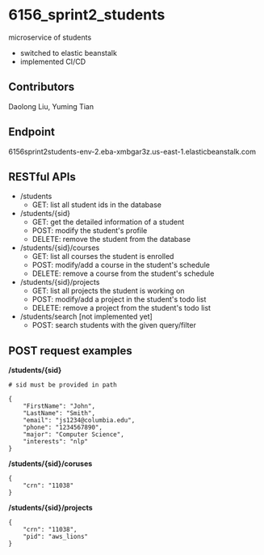# 6156_sprint2_students
microservice of students
 - switched to elastic beanstalk
 - implemented CI/CD

## Contributors
Daolong Liu, 
Yuming Tian

## Endpoint
6156sprint2students-env-2.eba-xmbgar3z.us-east-1.elasticbeanstalk.com

## RESTful APIs
- /students
  - GET: list all student ids in the database
- /students/{sid}
  - GET: get the detailed information of a student
  - POST: modify the student's profile
  - DELETE: remove the student from the database
- /students/{sid}/courses
  - GET: list all courses the student is enrolled
  - POST: modify/add a course in the student's schedule
  - DELETE: remove a course from the student's schedule
- /students/{sid}/projects
  - GET: list all projects the student is working on
  - POST: modify/add a project in the student's todo list
  - DELETE: remove a project from the student's todo list
- /students/search [not implemented yet]
  - POST: search students with the given query/filter

## POST request examples
**/students/{sid}**
```
# sid must be provided in path

{
    "FirstName": "John",
    "LastName": "Smith",
    "email": "js1234@columbia.edu",
    "phone": "1234567890",
    "major": "Computer Science",
    "interests": "nlp"
}
```

**/students/{sid}/coruses**
```
{
    "crn": "11038"
}
```

**/students/{sid}/projects**
```
{
    "crn": "11038",
    "pid": "aws_lions"
}
```